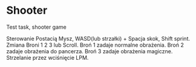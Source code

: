 # Shooter
Test task, shooter game

Sterowanie Postacią Mysz, WASD(lub strzałki) + Spacja skok, Shift sprint.
Zmiana Broni 1 2 3 lub Scroll.
	Broń 1 zadaje normalne obrażenia.
	Broń 2 zadaje obrażenia do pancerza.
	Broń 3 zadaje obrażenia magiczne.
Strzelanie przez wciśnięcie LPM.
